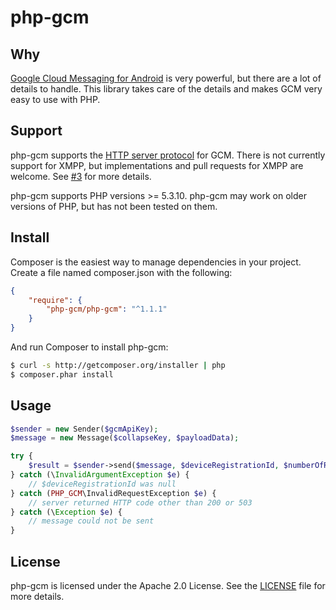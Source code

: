 # php-gcm

Why
--------
[Google Cloud Messaging for Android](http://developer.android.com/google/gcm/index.html) is very powerful,
but there are a lot of details to handle. This library takes care of the details and makes GCM very easy
to use with PHP.

Support
-------
php-gcm supports the [HTTP server protocol](https://developers.google.com/cloud-messaging/server) for GCM.
There is not currently support for XMPP, but implementations and pull requests for XMPP are welcome.
See [#3](https://github.com/lkorth/php-gcm/issues/3) for more details.

php-gcm supports PHP versions >= 5.3.10. php-gcm may work on older versions of PHP, but has not been
tested on them.

Install
---------
Composer is the easiest way to manage dependencies in your project. Create a file named composer.json with the following:

```json
{
    "require": {
        "php-gcm/php-gcm": "^1.1.1"
    }
}
```

And run Composer to install php-gcm:

```bash
$ curl -s http://getcomposer.org/installer | php
$ composer.phar install
```

Usage
-------
```php
$sender = new Sender($gcmApiKey);
$message = new Message($collapseKey, $payloadData);

try {
    $result = $sender->send($message, $deviceRegistrationId, $numberOfRetryAttempts);
} catch (\InvalidArgumentException $e) {
    // $deviceRegistrationId was null
} catch (PHP_GCM\InvalidRequestException $e) {
    // server returned HTTP code other than 200 or 503
} catch (\Exception $e) {
    // message could not be sent
}
```

License
--------
php-gcm is licensed under the Apache 2.0 License. See the [LICENSE](LICENSE) file for more details.
